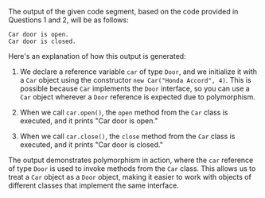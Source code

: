 The output of the given code segment, based on the code provided in Questions 1 and 2, will be as follows:

```
Car door is open.
Car door is closed.
```

Here's an explanation of how this output is generated:

1. We declare a reference variable `car` of type `Door`, and we initialize it with a `Car` object using the constructor `new Car("Honda Accord", 4)`. This is possible because `Car` implements the `Door` interface, so you can use a `Car` object wherever a `Door` reference is expected due to polymorphism.

2. When we call `car.open()`, the `open` method from the `Car` class is executed, and it prints "Car door is open."

3. When we call `car.close()`, the `close` method from the `Car` class is executed, and it prints "Car door is closed."

The output demonstrates polymorphism in action, where the `car` reference of type `Door` is used to invoke methods from the `Car` class. This allows us to treat a `Car` object as a `Door` object, making it easier to work with objects of different classes that implement the same interface.